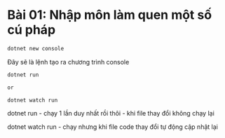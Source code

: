 # Bài 01: Nhập môn làm quen một số cú pháp

```cmd
dotnet new console
```

Đây sẽ là lệnh tạo ra chương trình console

```cmd
dotnet run

or

dotnet watch run
```

dotnet run - chạy 1 lần duy nhất rồi thôi - khi file thay đổi không chạy lại

dotnet watch run - chạy nhưng khi file code thay đổi tự động cập nhật lại
